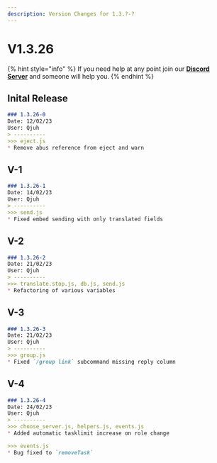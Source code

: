 ```yaml
---
description: Version Changes for 1.3.?-?
---
```


# V1.3.26

{% hint style="info" %}
If you need help at any point join our [**Discord Server**](https://discord.gg/mgNR64R) and someone will help you.
{% endhint %}

## Inital Release

```markdown
### 1.3.26-0
Date: 12/02/23
User: Qjuh 
> ----------
>>> eject.js
* Remove abus reference from eject and warn
```

## V-1

```markdown
### 1.3.26-1
Date: 14/02/23
User: Qjuh 
> ----------
>>> send.js
* Fixed embed sending with only translated fields
```

## V-2

```markdown
### 1.3.26-2
Date: 21/02/23
User: Qjuh 
> ----------
>>> translate.stop.js, db.js, send.js
* Refactoring of various variables
```

## V-3

```markdown
### 1.3.26-3
Date: 21/02/23
User: Qjuh 
> ----------
>>> group.js
* Fixed `/group link` subcommand missing reply column

```

## V-4

```markdown
### 1.3.26-4
Date: 24/02/23
User: Qjuh 
> ----------
>>> choose_server.js, helpers.js, events.js
* Added automatic tasklimit increase on role change

>>> events.js
* Bug fixed to `removeTask` 
```
